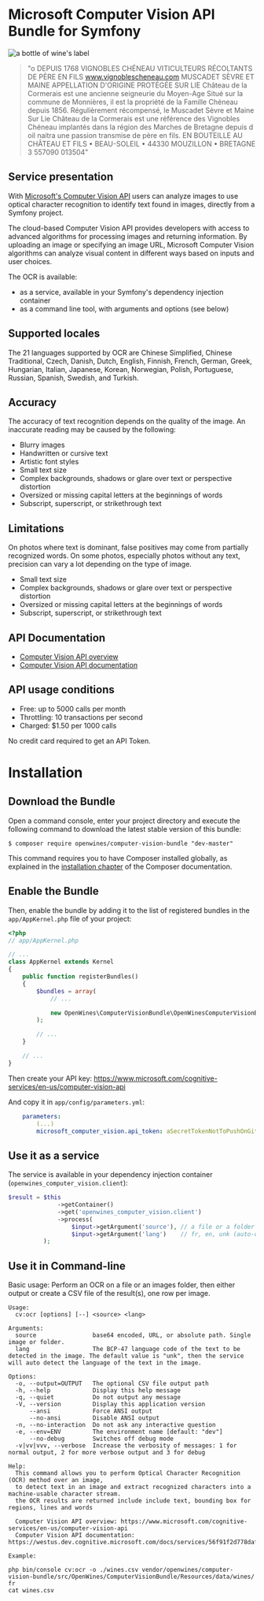 Microsoft Computer Vision API Bundle for Symfony
================================================

![a bottle of wine's label](src/OpenWines/ComputerVisionBundle/Resources/data/wines/20160827_163142.jpg)

>"o DEPUIS 1768 VIGNOBLES CHÉNEAU VITICULTEURS RÉCOLTANTS DE PÈRE EN FILS www.vignoblescheneau.com MUSCADET SÈVRE ET MAINE APPELLATION D'ORIGINE PROTÉGÉE SUR LIE Château de la Cormerais est une ancienne seigneurie du Moyen-Age Situé sur la commune de Monnières, il est la propriété de la Famille Chéneau depuis 1856. Régulièrement récompensé, le Muscadet Sèvre et Maine Sur Lie Château de la Cormerais est une référence des Vignobles Chéneau implantés dans la région des Marches de Bretagne depuis d oil naitra une passion transmise de père en fils. EN BOUTEILLE AU CHÂTEAU ET FILS • BEAU-SOLEIL • 44330 MOUZILLON • BRETAGNE 3 557090 013504"

Service presentation
--------------------

With [Microsoft's Computer Vision API](https://www.microsoft.com/cognitive-services/en-us/computer-vision-api) users can analyze images to use optical character recognition to identify text found in images, directly from a Symfony project.

The cloud-based Computer Vision API provides developers with access to advanced algorithms for processing images and returning information. By uploading an image or specifying an image URL, Microsoft Computer Vision algorithms can analyze visual content in different ways based on inputs and user choices. 

The OCR is available:
- as a service, available in your Symfony's dependency injection container 
- as a command line tool, with arguments and options (see below)

Supported locales
-----------------

The 21 languages supported by OCR are Chinese Simplified, Chinese Traditional, Czech, Danish, Dutch, English, Finnish, French, German, Greek, Hungarian, Italian, Japanese, Korean, Norwegian, Polish, Portuguese, Russian, Spanish, Swedish, and Turkish. 

Accuracy
--------

The accuracy of text recognition depends on the quality of the image. An inaccurate reading may be caused by the following:

- Blurry images
- Handwritten or cursive text
- Artistic font styles
- Small text size
- Complex backgrounds, shadows or glare over text or perspective distortion
- Oversized or missing capital letters at the beginnings of words
- Subscript, superscript, or strikethrough text

Limitations 
-----------

On photos where text is dominant, false positives may come from partially recognized words. On some photos, especially photos without any text, precision can vary a lot depending on the type of image.

- Small text size
- Complex backgrounds, shadows or glare over text or perspective distortion
- Oversized or missing capital letters at the beginnings of words
- Subscript, superscript, or strikethrough text

API Documentation
-----------------

- [Computer Vision API overview](https://www.microsoft.com/cognitive-services/en-us/computer-vision-api)
- [Computer Vision API documentation](https://westus.dev.cognitive.microsoft.com/docs/services/56f91f2d778daf23d8ec6739/operations/56f91f2e778daf14a499e1fc)


API usage conditions
--------------------

- Free: up to 5000 calls per month
- Throttling: 10 transactions per second
- Charged: $1.50 per 1000 calls

No credit card required to get an API Token.

Installation
============

Download the Bundle
-------------------

Open a command console, enter your project directory and execute the
following command to download the latest stable version of this bundle:

```console
$ composer require openwines/computer-vision-bundle "dev-master"
```

This command requires you to have Composer installed globally, as explained
in the [installation chapter](https://getcomposer.org/doc/00-intro.md)
of the Composer documentation.

Enable the Bundle
-----------------

Then, enable the bundle by adding it to the list of registered bundles
in the `app/AppKernel.php` file of your project:

```php
<?php
// app/AppKernel.php

// ...
class AppKernel extends Kernel
{
    public function registerBundles()
    {
        $bundles = array(
            // ...

            new OpenWines\ComputerVisionBundle\OpenWinesComputerVisionBundle(),
        );

        // ...
    }

    // ...
}
```

Then create your API key: https://www.microsoft.com/cognitive-services/en-us/computer-vision-api

And copy it in `app/config/parameters.yml`:

```yaml
    parameters:
        (...)
        microsoft_computer_vision.api_token: aSecretTokenNotToPushOnGithub
```

Use it as a service
-------------------

The service is available in your dependency injection container (`openwines_computer_vision.client`):

```php
$result = $this
              ->getContainer()
              ->get('openwines_computer_vision.client')
              ->process(
                  $input->getArgument('source'), // a file or a folder
                  $input->getArgument('lang')    // fr, en, unk (auto-detect if unknown), etc. See doc link above
          );
```

Use it in Command-line
----------------------

Basic usage: Perform an OCR on a file or an images folder, then either output or create a CSV file of the result(s), one row per image.

```console
Usage:
  cv:ocr [options] [--] <source> <lang>

Arguments:
  source                base64 encoded, URL, or absolute path. Single image or folder.
  lang                  The BCP-47 language code of the text to be detected in the image. The default value is "unk", then the service will auto detect the language of the text in the image.

Options:
  -o, --output=OUTPUT   The optional CSV file output path
  -h, --help            Display this help message
  -q, --quiet           Do not output any message
  -V, --version         Display this application version
      --ansi            Force ANSI output
      --no-ansi         Disable ANSI output
  -n, --no-interaction  Do not ask any interactive question
  -e, --env=ENV         The environment name [default: "dev"]
      --no-debug        Switches off debug mode
  -v|vv|vvv, --verbose  Increase the verbosity of messages: 1 for normal output, 2 for more verbose output and 3 for debug

Help:
  This command allows you to perform Optical Character Recognition (OCR) method over an image,
  to detect text in an image and extract recognized characters into a machine-usable character stream.
  the OCR results are returned include include text, bounding box for regions, lines and words

  Computer Vision API overview: https://www.microsoft.com/cognitive-services/en-us/computer-vision-api
  Computer Vision API documentation: https://westus.dev.cognitive.microsoft.com/docs/services/56f91f2d778daf23d8ec6739/operations/56f91f2e778daf14a499e1fc

Example:

php bin/console cv:ocr -o ./wines.csv vendor/openwines/computer-vision-bundle/src/OpenWines/ComputerVisionBundle/Resources/data/wines/ fr 
cat wines.csv
```
